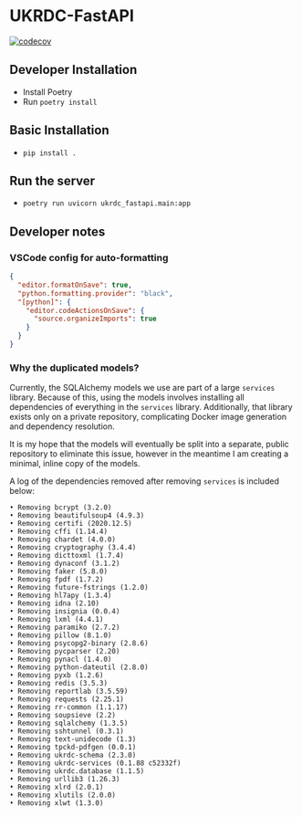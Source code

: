 # UKRDC-FastAPI

[![codecov](https://codecov.io/gh/renalreg/ukrdc-fastapi/branch/main/graph/badge.svg?token=5GYR8M6G1W)](https://codecov.io/gh/renalreg/ukrdc-fastapi)

## Developer Installation

- Install Poetry
- Run `poetry install`

## Basic Installation

- `pip install .`

## Run the server

- `poetry run uvicorn ukrdc_fastapi.main:app`

## Developer notes

### VSCode config for auto-formatting

```json
{
  "editor.formatOnSave": true,
  "python.formatting.provider": "black",
  "[python]": {
    "editor.codeActionsOnSave": {
      "source.organizeImports": true
    }
  }
}
```

### Why the duplicated models?

Currently, the SQLAlchemy models we use are part of a large `services` library. Because of this, using the models involves installing all dependencies of everything in the `services` library. Additionally, that library exists only on a private repository, complicating Docker image generation and dependency resolution.

It is my hope that the models will eventually be split into a separate, public repository to eliminate this issue, however in the meantime I am creating a minimal, inline copy of the models.

A log of the dependencies removed after removing `services` is included below:

```
• Removing bcrypt (3.2.0)
• Removing beautifulsoup4 (4.9.3)
• Removing certifi (2020.12.5)
• Removing cffi (1.14.4)
• Removing chardet (4.0.0)
• Removing cryptography (3.4.4)
• Removing dicttoxml (1.7.4)
• Removing dynaconf (3.1.2)
• Removing faker (5.8.0)
• Removing fpdf (1.7.2)
• Removing future-fstrings (1.2.0)
• Removing hl7apy (1.3.4)
• Removing idna (2.10)
• Removing insignia (0.0.4)
• Removing lxml (4.4.1)
• Removing paramiko (2.7.2)
• Removing pillow (8.1.0)
• Removing psycopg2-binary (2.8.6)
• Removing pycparser (2.20)
• Removing pynacl (1.4.0)
• Removing python-dateutil (2.8.0)
• Removing pyxb (1.2.6)
• Removing redis (3.5.3)
• Removing reportlab (3.5.59)
• Removing requests (2.25.1)
• Removing rr-common (1.1.17)
• Removing soupsieve (2.2)
• Removing sqlalchemy (1.3.5)
• Removing sshtunnel (0.3.1)
• Removing text-unidecode (1.3)
• Removing tpckd-pdfgen (0.0.1)
• Removing ukrdc-schema (2.3.0)
• Removing ukrdc-services (0.1.88 c52332f)
• Removing ukrdc.database (1.1.5)
• Removing urllib3 (1.26.3)
• Removing xlrd (2.0.1)
• Removing xlutils (2.0.0)
• Removing xlwt (1.3.0)
```
